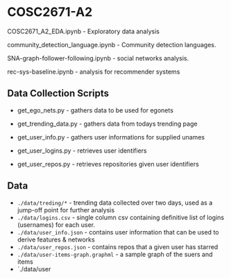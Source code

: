 # COSC2671-A2

COSC2671_A2_EDA.ipynb - Exploratory data analysis

community_detection_language.ipynb - Community detection languages.

SNA-graph-follower-following.ipynb - social networks analysis.

rec-sys-baseline.ipynb - analysis for recommender systems

## Data Collection Scripts

- get_ego_nets.py - gathers data to be used for egonets

- get_trending_data.py - gathers data from todays trending page

- get_user_info.py - gathers user informations for supplied unames

- get_user_logins.py - retrieves user identifiers

- get_user_repos.py - retrieves repositories given user identifiers


## Data

- `./data/treding/*` - trending data collected over two days, used as a jump-off point for further analysis
- `./data/logins.csv` - single column csv containing definitive list of logins (usernames) for each user.
- `./data/user_info.json` - contains user information that can be used to derive features & networks
- `./data/user_repos.json` - contains repos that a given user has starred
- `./data/user-items-graph.graphml` - a sample graph of the suers and items
- `./data/user
